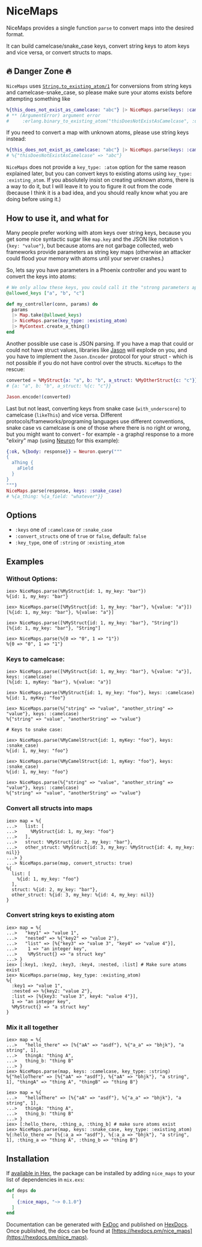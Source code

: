 # NiceMaps

NiceMaps provides a single function `parse` to convert maps into the desired format.

It can build camelcase/snake_case keys, convert string keys to atom keys and vice versa,
or convert structs to maps.

## :fire: Danger Zone :fire:

`NiceMaps` uses [`String.to_existing_atom/1`](https://hexdocs.pm/elixir/String.html#to_existing_atom/1) for conversions from string keys and camelcase-snake_case, so please make sure your atoms exists before attempting something like

```elixir
%{this_does_not_exist_as_camelcase: "abc"} |> NiceMaps.parse(keys: :camelcase)
# ** (ArgumentError) argument error
#     :erlang.binary_to_existing_atom("thisDoesNotExistAsCamelcase", :utf8)
```

If you need to convert a map with unknown atoms, please use string keys instead:

```elixir
%{this_does_not_exist_as_camelcase: "abc"} |> NiceMaps.parse(keys: :camelcase, key_type: :string)
# %{"thisDoesNotExistAsCamelcase" => "abc"}
```

`NiceMaps` does not provide a `key_type: :atom` option for the same reason explained later, but you can convert keys to existing atoms using `key_type: :existing_atom`. If you absolutely insist on creating unknown atoms, there is a way to do it, but I will leave it to you to figure it out from the code (because I think it is a bad idea, and you should really know what you are doing before using it.)

## How to use it, and what for

Many people prefer working with atom keys over string keys, because you get some nice syntactic sugar like `map.key` and the JSON like notation `%{key: "value"}`, but because atoms are not garbage collected, web frameworks provide parameters as string key maps (otherwise an attacker could flood your memory with atoms until your server crashes.)

So, lets say you have parameters in a Phoenix controller and you want to convert the keys into atoms:

```elixir
# We only allow these keys, you could call it the "strong parameters approach"
@allowed_keys ["a", "b", "c"]

def my_controller(conn, params) do
  params
  |> Map.take(@allowed_keys)
  |> NiceMaps.parse(key_type: :existing_atom)
  |> MyContext.create_a_thing()
end
```

Another possible use case is JSON parsing. If you have a map that could or could not have struct values, libraries like [Jason](https://hex.pm/packages/jason) will explode on you, and you have to implement the `Jason.Encoder` protocol for your struct - which is not possible if you do not have control over the structs.
`NiceMaps` to the rescue:

```elixir
converted = %MyStruct{a: "a", b: "b", a_struct: %MyOtherStruct{c: "c"}} |> NiceMaps.parse(convert_structs: true)
# {a: "a", b: "b", a_struct: %{c: "c"}}

Jason.encode!(converted)
```

Last but not least, converting keys from snake case (`with_underscore`) to camelcase (`likeThis`) and vice versa. Different protocols/frameworks/programing languages use different conventions, snake case vs camelcase is one of those where there is no right or wrong, but you might want to convert - for example - a graphql response to a more "elixiry" map (using [Neuron](https://github.com/uesteibar/neuron) for this example):

```elixir
{:ok, %{body: response}} = Neuron.query("""
{
  aThing {
    aField
  }
}
""")
NiceMaps.parse(response, keys: :snake_case)
# %{a_thing: %{a_field: "whatever"}}
```

## Options

* `:keys` one of `:camelcase` or `:snake_case`
* `:convert_structs` one of `true` or `false`, default: `false`
* `:key_type`, one of `:string` or `:existing_atom`

## Examples

### Without Options:

    iex> NiceMaps.parse(%MyStruct{id: 1, my_key: "bar"})
    %{id: 1, my_key: "bar"}

    iex> NiceMaps.parse([%MyStruct{id: 1, my_key: "bar"}, %{value: "a"}])
    [%{id: 1, my_key: "bar"}, %{value: "a"}]

    iex> NiceMaps.parse([%MyStruct{id: 1, my_key: "bar"}, "String"])
    [%{id: 1, my_key: "bar"}, "String"]

    iex> NiceMaps.parse(%{0 => "0", 1 => "1"})
    %{0 => "0", 1 => "1"}

### Keys to camelcase:

    iex> NiceMaps.parse([%MyStruct{id: 1, my_key: "bar"}, %{value: "a"}], keys: :camelcase)
    [%{id: 1, myKey: "bar"}, %{value: "a"}]

    iex> NiceMaps.parse(%MyStruct{id: 1, my_key: "foo"}, keys: :camelcase)
    %{id: 1, myKey: "foo"}

    iex> NiceMaps.parse(%{"string" => "value", "another_string" => "value"}, keys: :camelcase)
    %{"string" => "value", "anotherString" => "value"}

    # Keys to snake case:

    iex> NiceMaps.parse(%MyCamelStruct{id: 1, myKey: "foo"}, keys: :snake_case)
    %{id: 1, my_key: "foo"}

    iex> NiceMaps.parse(%MyCamelStruct{id: 1, myKey: "foo"}, keys: :snake_case)
    %{id: 1, my_key: "foo"}

    iex> NiceMaps.parse(%{"string" => "value", "another_string" => "value"}, keys: :camelcase)
    %{"string" => "value", "anotherString" => "value"}

### Convert all structs into maps

    iex> map = %{
    ...>   list: [
    ...>     %MyStruct{id: 1, my_key: "foo"}
    ...>   ],
    ...>   struct: %MyStruct{id: 2, my_key: "bar"},
    ...>   other_struct: %MyStruct{id: 3, my_key: %MyStruct{id: 4, my_key: nil}}
    ...> }
    ...> NiceMaps.parse(map, convert_structs: true)
    %{
      list: [
        %{id: 1, my_key: "foo"}
      ],
      struct: %{id: 2, my_key: "bar"},
      other_struct: %{id: 3, my_key: %{id: 4, my_key: nil}}
    }

### Convert string keys to existing atom

    iex> map = %{
    ...>   "key1" => "value 1",
    ...>   "nested" => %{"key2" => "value 2"},
    ...>   "list" => [%{"key3" => "value 3", "key4" => "value 4"}],
    ...>    1 => "an integer key",
    ...>    %MyStruct{} => "a struct key"
    ...> }
    iex> [:key1, :key2, :key3, :key4, :nested, :list] # Make sure atoms exist
    iex> NiceMaps.parse(map, key_type: :existing_atom)
    %{
      :key1 => "value 1",
      :nested => %{key2: "value 2"},
      :list => [%{key3: "value 3", key4: "value 4"}],
      1 => "an integer key",
      %MyStruct{} => "a struct key"
    }

### Mix it all together

    iex> map = %{
    ...>   "hello_there" => [%{"aA" => "asdf"}, %{"a_a" => "bhjk"}, "a string", 1],
    ...>   thingA: "thing A",
    ...>   thing_b: "thing B"
    ...> }
    iex> NiceMaps.parse(map, keys: :camelcase, key_type: :string)
    %{"helloThere" => [%{"aA" => "asdf"}, %{"aA" => "bhjk"}, "a string", 1], "thingA" => "thing A", "thingB" => "thing B"}

    iex> map = %{
    ...>   "helloThere" => [%{"aA" => "asdf"}, %{"a_a" => "bhjk"}, "a string", 1],
    ...>   thingA: "thing A",
    ...>   thing_b: "thing B"
    ...> }
    iex> [:hello_there, :thing_a, :thing_b] # make sure atoms exist
    iex> NiceMaps.parse(map, keys: :snake_case, key_type: :existing_atom)
    %{:hello_there => [%{:a_a => "asdf"}, %{:a_a => "bhjk"}, "a string", 1], :thing_a => "thing A", :thing_b => "thing B"}

## Installation

If [available in Hex](https://hex.pm/docs/publish), the package can be installed
by adding `nice_maps` to your list of dependencies in `mix.exs`:

```elixir
def deps do
  [
    {:nice_maps, "~> 0.1.0"}
  ]
end
```

Documentation can be generated with [ExDoc](https://github.com/elixir-lang/ex_doc)
and published on [HexDocs](https://hexdocs.pm). Once published, the docs can
be found at [https://hexdocs.pm/nice_maps](https://hexdocs.pm/nice_maps).
